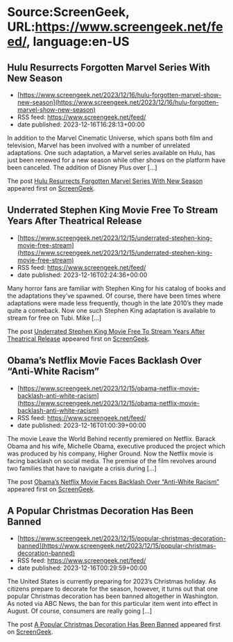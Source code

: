 # Source:ScreenGeek, URL:https://www.screengeek.net/feed/, language:en-US

## Hulu Resurrects Forgotten Marvel Series With New Season
 - [https://www.screengeek.net/2023/12/16/hulu-forgotten-marvel-show-new-season](https://www.screengeek.net/2023/12/16/hulu-forgotten-marvel-show-new-season)
 - RSS feed: https://www.screengeek.net/feed/
 - date published: 2023-12-16T16:28:13+00:00

<p>In addition to the Marvel Cinematic Universe, which spans both film and television, Marvel has been involved with a number of unrelated adaptations. One such adaptation, a Marvel series available on Hulu, has just been renewed for a new season while other shows on the platform have been canceled. The addition of Disney Plus over [...]</p>
<p>The post <a href="https://www.screengeek.net/2023/12/16/hulu-forgotten-marvel-show-new-season/">Hulu Resurrects Forgotten Marvel Series With New Season</a> appeared first on <a href="https://www.screengeek.net">ScreenGeek</a>.</p>

## Underrated Stephen King Movie Free To Stream Years After Theatrical Release
 - [https://www.screengeek.net/2023/12/15/underrated-stephen-king-movie-free-stream](https://www.screengeek.net/2023/12/15/underrated-stephen-king-movie-free-stream)
 - RSS feed: https://www.screengeek.net/feed/
 - date published: 2023-12-16T02:24:36+00:00

<p>Many horror fans are familiar with Stephen King for his catalog of books and the adaptations they&#8217;ve spawned. Of course, there have been times where adaptations were made less frequently, though in the late 2010&#8217;s they made quite a comeback. Now one such Stephen King adaptation is available to stream for free on Tubi. Mike [...]</p>
<p>The post <a href="https://www.screengeek.net/2023/12/15/underrated-stephen-king-movie-free-stream/">Underrated Stephen King Movie Free To Stream Years After Theatrical Release</a> appeared first on <a href="https://www.screengeek.net">ScreenGeek</a>.</p>

## Obama’s Netflix Movie Faces Backlash Over “Anti-White Racism”
 - [https://www.screengeek.net/2023/12/15/obama-netflix-movie-backlash-anti-white-racism](https://www.screengeek.net/2023/12/15/obama-netflix-movie-backlash-anti-white-racism)
 - RSS feed: https://www.screengeek.net/feed/
 - date published: 2023-12-16T01:00:39+00:00

<p>The movie Leave the World Behind recently premiered on Netflix. Barack Obama and his wife, Michelle Obama, executive produced the project which was produced by his company, Higher Ground. Now the Netflix movie is facing backlash on social media. The premise of the film revolves around two families that have to navigate a crisis during [...]</p>
<p>The post <a href="https://www.screengeek.net/2023/12/15/obama-netflix-movie-backlash-anti-white-racism/">Obama&#8217;s Netflix Movie Faces Backlash Over &#8220;Anti-White Racism&#8221;</a> appeared first on <a href="https://www.screengeek.net">ScreenGeek</a>.</p>

## A Popular Christmas Decoration Has Been Banned
 - [https://www.screengeek.net/2023/12/15/popular-christmas-decoration-banned](https://www.screengeek.net/2023/12/15/popular-christmas-decoration-banned)
 - RSS feed: https://www.screengeek.net/feed/
 - date published: 2023-12-16T00:29:59+00:00

<p>The United States is currently preparing for 2023&#8217;s Christmas holiday. As citizens prepare to decorate for the season, however, it turns out that one popular Christmas decoration has been banned altogether in Washington. As noted via ABC News, the ban for this particular item went into effect in August. Of course, consumers are really going [...]</p>
<p>The post <a href="https://www.screengeek.net/2023/12/15/popular-christmas-decoration-banned/">A Popular Christmas Decoration Has Been Banned</a> appeared first on <a href="https://www.screengeek.net">ScreenGeek</a>.</p>

